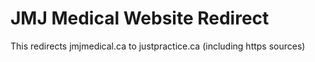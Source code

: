 # JMJ Medical Website Redirect

This redirects jmjmedical.ca to justpractice.ca (including https sources)
